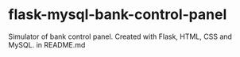 # flask-mysql-bank-control-panel
Simulator of bank control panel. Created with Flask, HTML, CSS and MySQL. in README.md 
